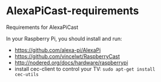 # AlexaPiCast-requirements
Requirements for AlexaPiCast

In your Raspberry Pi, you should install and run:

* https://github.com/alexa-pi/AlexaPi
* https://github.com/vincelwt/RaspberryCast
* http://nodered.org/docs/hardware/raspberrypi
* install cec-client to control your TV: <code>sudo apt-get install cec-utils</code>
